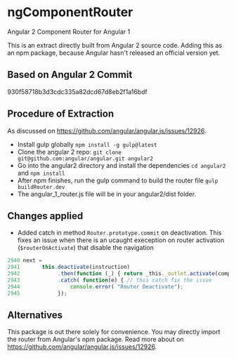 
# ngComponentRouter
Angular 2 Component Router for Angular 1

This is an extract directly built from Angular 2 source code. Adding this as an npm package, because Angular hasn't released an official version yet. 

## Based on Angular 2 Commit
930f58718b3d3cdc335a82dcd67d8eb2f1a16bdf

## Procedure of Extraction
As discussed on https://github.com/angular/angular.js/issues/12926.

- Install gulp globally `npm install -g gulp@latest`
- Clone the angular 2 repo: `git clone git@github.com:angular/angular.git angular2`
- Go into the angular2 directory and install the dependencies `cd angular2` and `npm install`
- After npm finishes, run the gulp command to build the router file `gulp buildRouter.dev`
- The angular_1_router.js file will be in your angular2/dist folder.

## Changes applied

- Added catch in method ```Router.prototype.commit``` on deactivation. This fixes an issue when there is an ucaught exeception on router activation (```$routerOnActivate```) that disable the navigation
```javascript
2940 next =
2941       this.deactivate(instruction)
2942            .then(function (_) { return _this._outlet.activate(componentInstruction); })
2943            .catch( function(e) { // this catch fix the issue
2944                console.error( "Router Deactivate");
2945            });
```

## Alternatives
This package is out there solely for convenience. You may directly import the router from Angular's npm package. 
Read more about on https://github.com/angular/angular.js/issues/12926.
